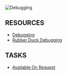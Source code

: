<picture> <source media="(prefers-color-scheme: dark)" srcset="https://i.imgur.com/gmq7zZY.jpg"> <source media="(prefers-color-scheme: light)" srcset="https://i.imgur.com/Jp2Hc2r.jpg"> <img alt="Debugging" src="https://i.imgur.com/Jp2Hc2r.jpg"> </picture>

## RESOURCES

* [Debugging](https://en.m.wikipedia.org/wiki/Debugging)
* [Rubber Duck Debugging](https://www.thoughtfulcode.com/rubber-duck-debugging-psychology/)

## TASKS

* [Available On Request](https://drive.google.com/drive/folders/1BPGH7SDpEkub-d-ChNbZhdeOmJSTcV_X)
